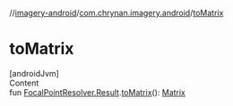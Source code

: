//[imagery-android](../../index.md)/[com.chrynan.imagery.android](index.md)/[toMatrix](to-matrix.md)



# toMatrix  
[androidJvm]  
Content  
fun [FocalPointResolver.Result](../../../imagery-core/imagery-core/com.chrynan.imagery.core/-focal-point-resolver/-result/index.md).[toMatrix](to-matrix.md)(): [Matrix](https://developer.android.com/reference/kotlin/android/graphics/Matrix.html)  



